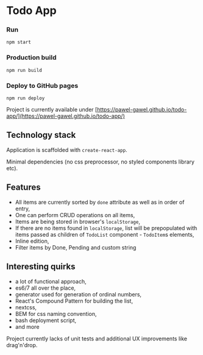 # Todo App

### Run

```
npm start
```

### Production build

```
npm run build
```

### Deploy to GitHub pages

```
npm run deploy
```

Project is currently available under [https://pawel-gawel.github.io/todo-app/](https://pawel-gawel.github.io/todo-app/)

## Technology stack

Application is scaffolded with `create-react-app`.

Minimal dependencies (no css preprocessor, no styled components library etc).

## Features 

- All items are currently sorted by `done` attribute as well as in order of entry,
- One can perform CRUD operations on all items,
- Items are being stored in browser's `localStorage`,
- If there are no items found in `localStorage`, list will be prepopulated with items passed as children of `TodoList` component - `TodoItem`s elements,
- Inline edition,
- Filter items by Done, Pending and custom string

## Interesting quirks
 - a lot of functional approach,
 - es6/7 all over the place,
 - generator used for generation of ordinal numbers,
 - React's Compound Pattern for building the list,
 - nextcss,
 - BEM for css naming convention,
 - bash deployment script,
 - and more

 Project currently lacks of unit tests and additional UX improvements like drag'n'drop.